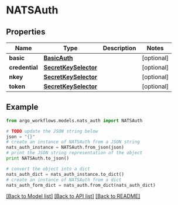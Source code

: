 # NATSAuth


## Properties

Name | Type | Description | Notes
------------ | ------------- | ------------- | -------------
**basic** | [**BasicAuth**](BasicAuth.md) |  | [optional] 
**credential** | [**SecretKeySelector**](SecretKeySelector.md) |  | [optional] 
**nkey** | [**SecretKeySelector**](SecretKeySelector.md) |  | [optional] 
**token** | [**SecretKeySelector**](SecretKeySelector.md) |  | [optional] 

## Example

```python
from argo_workflows.models.nats_auth import NATSAuth

# TODO update the JSON string below
json = "{}"
# create an instance of NATSAuth from a JSON string
nats_auth_instance = NATSAuth.from_json(json)
# print the JSON string representation of the object
print NATSAuth.to_json()

# convert the object into a dict
nats_auth_dict = nats_auth_instance.to_dict()
# create an instance of NATSAuth from a dict
nats_auth_form_dict = nats_auth.from_dict(nats_auth_dict)
```
[[Back to Model list]](../README.md#documentation-for-models) [[Back to API list]](../README.md#documentation-for-api-endpoints) [[Back to README]](../README.md)


